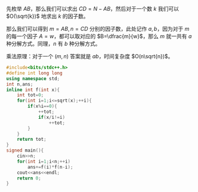 先枚举 $AB$，那么我们可以求出 $CD=N-AB$，然后对于一个数 $k$ 我们可以 $O(\sqrt{k})$ 地求出 $k$ 的因子数。

那么我们可以得到 $m=AB,n=CD$ 分别的因子数，此处记作 $a,b$，因为对于 $m$ 的每一个因子 $A=w$，都可以取对应的 $B=\dfrac{m}{w}$，那么 $m$ 就一共有 $a$ 种分解方式。同理，$n$ 有 $b$ 种分解方式。

乘法原理：对于一个 $(m,n)$ 答案就是 $ab$，时间复杂度 $O(n\sqrt{n})$。

```cpp
#include<bits/stdc++.h>
#define int long long
using namespace std;
int n,ans;
inline int f(int x){
	int tot=0;
	for(int i=1;i<=sqrt(x);++i){
		if(x%i==0){
			++tot;
			if(x/i!=i)
				++tot;
		}
	}
	return tot;
}
signed main(){
	cin>>n;
	for(int i=1;i<n;++i)
		ans+=f(i)*f(n-i);
	cout<<ans<<endl;
	return 0;
}
```